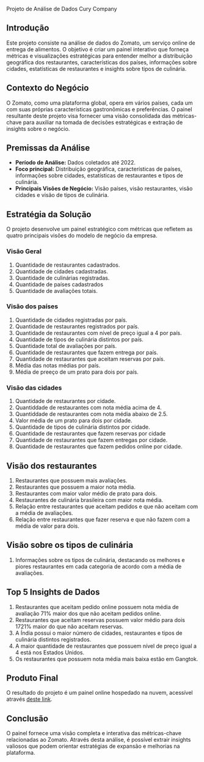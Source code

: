Projeto de Análise de Dados Cury Company

## Introdução
Este projeto consiste na análise de dados do Zomato, um serviço online de entrega de alimentos. O objetivo é criar um painel interativo que forneça métricas e visualizações estratégicas para entender melhor a distribuição geográfica dos restaurantes, características dos países, informações sobre cidades, estatísticas de restaurantes e insights sobre tipos de culinária.

## Contexto do Negócio
O Zomato, como uma plataforma global, opera em vários países, cada um com suas próprias características gastronômicas e preferências. O painel resultante deste projeto visa fornecer uma visão consolidada das métricas-chave para auxiliar na tomada de decisões estratégicas e extração de insights sobre o negócio.

## Premissas da Análise
- **Período de Análise:** Dados coletados até 2022.
- **Foco principal:** Distribuição geográfica, características de países, informações sobre cidades, estatísticas de restaurantes e tipos de culinária.
- **Principais Visões de Negócio:** Visão países, visão restaurantes, visão cidades e visão de tipos de culinária.

## Estratégia da Solução
O projeto desenvolve um painel estratégico com métricas que refletem as quatro principais visões do modelo de negócio da empresa.

### Visão Geral
1. Quantidade de restaurantes cadastrados.
2. Quantidade de cidades cadastradas.
3. Quantidade de culinárias registradas.
4. Quantidade de países cadastrados
5. Quantidade de avaliações totais.

### Visão dos países
1. Quantidade de cidades registradas por país.
2. Quantidade de restaurantes registrados por país.
3. Quantidade de restaurantes com nível de preço igual a 4 por país.
4. Quantidade de tipos de culinária distintos por país.
5. Quantidade total de avaliações por país.
6. Quantidade de restaurantes que fazem entrega por país.
7. Quantidade de restaurantes que aceitam reservas por país.
8. Média das notas médias por país.
9. Média de preeço de um prato para dois por país.

### Visão das cidades
1. Quantidade de restaurantes por cidade.
2. Quantiddade de restaurantes com nota média acima de 4.
3. Quantiddade de restaurantes com nota média abaixo de 2.5.
4. Valor média de um prato para dois por cidade.
5. Quantidade de tipos de culinária distintos por cidade.
6. Quantidade de restaurantes que fazem reservas por cidade
7. Quantidade de restaurantes que fazem entregas por cidade.
8. Quantidade de restaurantes que fazem pedidos online por cidade.

## Visão dos restaurantes
1. Restaurantes que possuem mais avaliações.
2. Restaurantes que possuem a maior nota média.
3. Restaurantes com maior valor médio de prato para dois.
4. Restaurantes de culinária brasileira com maior nota média.
5. Relação entre restaurantes que aceitam pedidos e que não aceitam com a média de avaliações.
6. Relação entre restaurantes que fazer reserva e que não fazem com a média de valor para dois.

## Visão sobre os tipos de culinária
1. Informações sobre os tipos de culinária, destacando os melhores e piores restaurantes em cada categoria de acordo com a média de avaliações.

## Top 5 Insights de Dados
1. Restaurantes que aceitam pedido online possuem nota média de avaliação 71% maior dos que não aceitam pedidos online.
2. Restaurantes que aceitam reservas possuem valor médio para dois 1721% maior do que não aceitam reservas.
3. A Índia possui o maior número de cidades, restaurantes e tipos de culinária distintos registrados.
4. A maior quantidade de restaurantes que possuem nível de preço igual a 4 está nos Estados Unidos.
5. Os restaurantes que possuem nota média mais baixa estão em Gangtok.

## Produto Final
O resultado do projeto é um painel online hospedado na nuvem, acessível através [deste link](https://zomatoexploringdata-iannguerra.streamlit.app/).

## Conclusão
O painel fornece uma visão completa e interativa das métricas-chave relacionadas ao Zomato. Através desta análise, é possível extrair insights valiosos que podem orientar estratégias de expansão e melhorias na plataforma.
